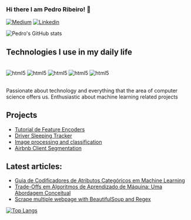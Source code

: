 ### Hi there I am Pedro Ribeiro! 👋

[![Medium](https://img.shields.io/badge/Medium-12100E?style=for-the-badge&logo=medium&logoColor=white)](https://medium.com/@pedrorp)
[![Linkedin](https://img.shields.io/badge/LinkedIn-0077B5?style=for-the-badge&logo=linkedin&logoColor=white)](https://www.linkedin.com/in/pedrocesarrp/)

![Pedro's GitHub stats](https://github-readme-stats.vercel.app/api?username=pedrocrp&show_icons=true&theme=dracula)

## Technologies I use in my daily life 

<div style="display: inline_block"><br/>
  <img align="center" alt="html5" src="https://img.shields.io/badge/Python-3776AB?style=for-the-  badge&logo=python&logoColor=white" />
  <img align="center" alt="html5" src="https://img.shields.io/badge/MySQL-00000F?style=for-the-badge&logo=mysql&logoColor=white" />
  <img align="center" alt="html5" src="https://img.shields.io/badge/PostgreSQL-316192?style=for-the-badge&logo=postgresql&logoColor=white" />
  <img align="center" alt="html5" src="https://img.shields.io/badge/Microsoft_Excel-217346?style=for-the-badge&logo=microsoft-excel&logoColor=white" />
  <img align="center" alt="html5" src="https://img.shields.io/badge/Microsoft_Azure-0089D6?style=for-the-badge&logo=microsoft-azure&logoColor=white" />
 </div><br/>

Passionate about technology and everything that the area of computer science offers us. Enthusiastic about machine learning related projects
## Projects
- [Tutorial de Feature Encoders](https://github.com/pedrocrp/data_projects/tree/main/feature_encoders_tutorial)
- [Driver Sleeping Tracker](https://github.com/pedrocrp/data_projects/tree/main/driver_sleeping_tracker)
- [Image processing and classification](https://github.com/pedrocrp/data_projects/tree/main/image_processing_and_classification)
- [Airbnb Client Segmentation](https://github.com/pedrocrp/data_projects/tree/main/airbnb)
## Latest articles:
- [Guia de Codificadores de Atributos Categóricos em Machine Learning](https://medium.com/@pedrorp/guia-de-codificadores-de-atributos-categ%C3%B3ricos-em-machine-learning-60a9f22c9a3b)<br/>
- [Trade-Offs em Algoritmos de Aprendizado de Máquina: Uma Abordagem Conceitual](https://medium.com/@pedrorp/balancing-trade-offs-in-machine-learning-algorithms-a-contextual-approach-7a4c382846a3)<br/>
- [Scrape multiple webpage with BeautifulSoup and Regex](https://medium.com/@pedrorp/scrape-multiple-webpage-with-beautifulsoup-and-regex-14a3ab21e570)<br/>

[![Top Langs](https://github-readme-stats.vercel.app/api/top-langs/?username=pedrocrp)](https://github.com/pedrocrp/github-readme-stats)

